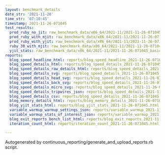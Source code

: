 ```yaml
---
layout: benchmark_details
date_str: '2021-11-26'
time_str: '07:10:45'
timestamp: 2021-11-26-071045
test_results:
  prod_ruby_no_jit: raw_benchmark_data/x86_64/2021-11/2021-11-26-071045_basic_benchmark_prod_ruby_no_jit.json
  prod_ruby_with_mjit: raw_benchmark_data/x86_64/2021-11/2021-11-26-071045_basic_benchmark_prod_ruby_with_mjit.json
  prod_ruby_with_yjit: raw_benchmark_data/x86_64/2021-11/2021-11-26-071045_basic_benchmark_prod_ruby_with_yjit.json
  ruby_30_with_mjit: raw_benchmark_data/x86_64/2021-11/2021-11-26-071045_basic_benchmark_ruby_30_with_mjit.json
  yjit_stats: raw_benchmark_data/x86_64/2021-11/2021-11-26-071045_basic_benchmark_yjit_stats.json
reports:
  blog_speed_headline_html: reports/blog_speed_headline_2021-11-26-071045.html
  blog_speed_details_html: reports/blog_speed_details_2021-11-26-071045.html
  blog_speed_details_raw_details_html: reports/blog_speed_details_2021-11-26-071045.raw_details.html
  blog_speed_details_svg: reports/blog_speed_details_2021-11-26-071045.svg
  blog_speed_details_head_svg: reports/blog_speed_details_2021-11-26-071045.head.svg
  blog_speed_details_back_svg: reports/blog_speed_details_2021-11-26-071045.back.svg
  blog_speed_details_micro_svg: reports/blog_speed_details_2021-11-26-071045.micro.svg
  blog_speed_details_tripwires_json: reports/blog_speed_details_2021-11-26-071045.tripwires.json
  blog_speed_details_csv: reports/blog_speed_details_2021-11-26-071045.csv
  blog_memory_details_html: reports/blog_memory_details_2021-11-26-071045.html
  blog_yjit_stats_html: reports/blog_yjit_stats_2021-11-26-071045.html
  variable_warmup_warmup_settings_json: reports/variable_warmup_2021-11-26-071045.warmup_settings.json
  variable_warmup_stats_of_interest_json: reports/variable_warmup_2021-11-26-071045.stats_of_interest.json
  blog_exit_reports_bench_list_html: reports/blog_exit_reports_2021-11-26-071045.bench_list.html
  iteration_count_html: reports/iteration_count_2021-11-26-071045.html

---
```

Autogenerated by continuous_reporting/generate_and_upload_reports.rb script.
